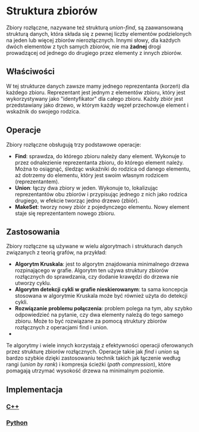 # Struktura zbiorów 

Zbiory rozłączne, nazywane też strukturą *union-find*, są zaawansowaną strukturą danych, która składa się z pewnej liczby elementów podzielonych na jeden lub więcej zbiorów nierozłącznych. Innymi słowy, dla każdych dwóch elementów z tych samych zbiorów, nie ma **żadnej** drogi prowadzącej od jednego do drugiego przez elementy z innych zbiorów.

## Właściwości

W tej strukturze danych zawsze mamy jednego reprezentanta (korzeń) dla każdego zbioru. Reprezentant jest jednym z elementów zbioru, który jest wykorzystywany jako "identyfikator" dla całego zbioru. Każdy zbiór jest przedstawiany jako drzewo, w którym każdy węzeł przechowuje element i wskaźnik do swojego rodzica.

## Operacje

Zbiory rozłączne obsługują trzy podstawowe operacje:

- **Find**: sprawdza, do którego zbioru należy dany element. Wykonuje to przez odnalezienie reprezentanta zbioru, do którego element należy. Można to osiągnąć, śledząc wskaźniki do rodzica od danego elementu, aż dotrzemy do elementu, który jest swoim własnym rodzicem (reprezentantem).
- **Union**: łączy dwa zbiory w jeden. Wykonuje to, lokalizując reprezentantów obu zbiorów i przypisując jednego z nich jako rodzica drugiego, w efekcie tworząc jedno drzewo (zbiór).
- **MakeSet**: tworzy nowy zbiór z pojedynczego elementu. Nowy element staje się reprezentantem nowego zbioru.

## Zastosowania

Zbiory rozłączne są używane w wielu algorytmach i strukturach danych związanych z teorią grafów, na przykład:

- **Algorytm Kruskala**: jest to algorytm znajdowania minimalnego drzewa rozpinającego w grafie. Algorytm ten używa struktury zbiorów rozłącznych do sprawdzania, czy dodanie krawędzi do drzewa nie utworzy cyklu.
- **Algorytm detekcji cykli w grafie nieskierowanym**: ta sama koncepcja stosowana w algorytmie Kruskala może być również użyta do detekcji cykli.
- **Rozwiązanie problemu połączenia**: problem polega na tym, aby szybko odpowiedzieć na pytanie, czy dwa elementy należą do tego samego zbioru. Może to być rozwiązane za pomocą struktury zbiorów rozłącznych z operacjami find i union.
- 
Te algorytmy i wiele innych korzystają z efektywności operacji oferowanych przez strukturę zbiorów rozłącznych. Operacje takie jak *find* i *union* są bardzo szybkie dzięki zastosowaniu technik takich jak łączenie według rangi (*union by rank*) i kompresja ścieżki (*path compression*), które pomagają utrzymać wysokość drzewa na minimalnym poziomie.

## Implementacja

### [C++](../../programming/c++/algorithms/structures/disjoint-set-union.md)

### [Python](../../programming/python/algorithms/structures/disjoint-set-union.md)
